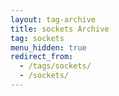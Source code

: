 ```yaml
---
layout: tag-archive
title: sockets Archive
tag: sockets
menu_hidden: true
redirect_from:
  - /tags/sockets/
  - /sockets/
---
```

